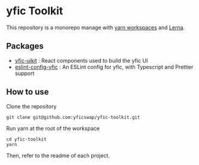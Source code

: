 # yfic Toolkit

This repository is a monorepo manage with [yarn workspaces](https://classic.yarnpkg.com/en/docs/workspaces/) and [Lerna](https://lerna.js.org/). 

## Packages

- [yfic-uikit](https://github.com/yficswap/yfic-toolkit/tree/master/packages/yfic-uikit) : React components used to build the yfic UI
- [eslint-config-yfic](https://github.com/yficswap/yfic-toolkit/tree/master/packages/eslint-config-yfic) : An ESLint config for yfic, with Typescript and Prettier support

## How to use

Clone the repository 

```
git clone git@github.com:yficswap/yfic-toolkit.git
```

Run yarn at the root of the workspace

```
cd yfic-toolkit
yarn
```

Then, refer to the readme of each project.